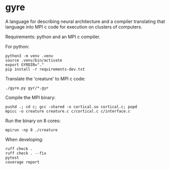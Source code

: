 # gyre
A language for describing neural architecture and a compiler translating that language into MPI c code for execution on clusters of computers.

Requirements: python and an MPI c compiler.

For python:
```
python3 -m venv .venv
source .venv/bin/activate
export GYRDIR="."
pip install -r requirements-dev.txt
```

Translate the 'creature' to MPI c code:
```
./gyre.py gyr/*.gyr
```

Compile the MPI binary:
```
pushd .; cd c; gcc -shared -o cortical.so cortical.c; popd
mpicc -o creature creature.c c/cortical.c c/interface.c
```

Run the binary on 8 cores:
```
mpirun -np 8 ./creature
```

When developing:
```
ruff check .
ruff check . --fix
pytest
coverage report
```

